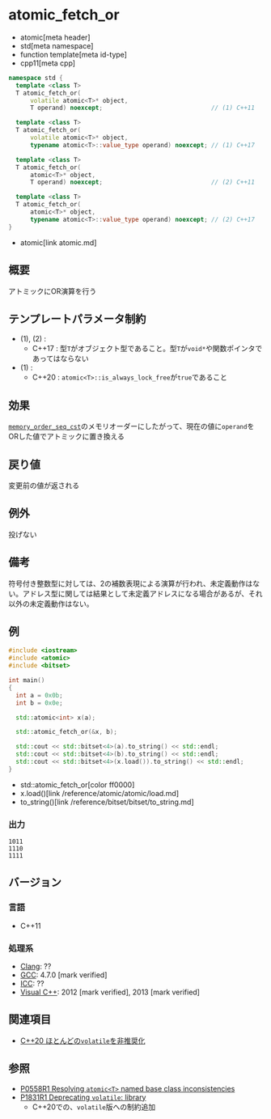 # atomic_fetch_or
* atomic[meta header]
* std[meta namespace]
* function template[meta id-type]
* cpp11[meta cpp]

```cpp
namespace std {
  template <class T>
  T atomic_fetch_or(
      volatile atomic<T>* object,
      T operand) noexcept;                              // (1) C++11

  template <class T>
  T atomic_fetch_or(
      volatile atomic<T>* object,
      typename atomic<T>::value_type operand) noexcept; // (1) C++17

  template <class T>
  T atomic_fetch_or(
      atomic<T>* object,
      T operand) noexcept;                              // (2) C++11

  template <class T>
  T atomic_fetch_or(
      atomic<T>* object,
      typename atomic<T>::value_type operand) noexcept; // (2) C++17
}
```
* atomic[link atomic.md]

## 概要
アトミックにOR演算を行う


## テンプレートパラメータ制約
- (1), (2) :
    - C++17 : 型`T`がオブジェクト型であること。型`T`が`void*`や関数ポインタであってはならない
- (1) :
    - C++20 : `atomic<T>::is_always_lock_free`が`true`であること


## 効果
[`memory_order_seq_cst`](memory_order.md)のメモリオーダーにしたがって、現在の値に`operand`をORした値でアトミックに置き換える


## 戻り値
変更前の値が返される


## 例外
投げない


## 備考
符号付き整数型に対しては、2の補数表現による演算が行われ、未定義動作はない。アドレス型に関しては結果として未定義アドレスになる場合があるが、それ以外の未定義動作はない。


## 例
```cpp example
#include <iostream>
#include <atomic>
#include <bitset>

int main()
{
  int a = 0x0b;
  int b = 0x0e;

  std::atomic<int> x(a);

  std::atomic_fetch_or(&x, b);

  std::cout << std::bitset<4>(a).to_string() << std::endl;
  std::cout << std::bitset<4>(b).to_string() << std::endl;
  std::cout << std::bitset<4>(x.load()).to_string() << std::endl;
}
```
* std::atomic_fetch_or[color ff0000]
* x.load()[link /reference/atomic/atomic/load.md]
* to_string()[link /reference/bitset/bitset/to_string.md]


### 出力
```
1011
1110
1111
```


## バージョン
### 言語
- C++11

### 処理系
- [Clang](/implementation.md#clang): ??
- [GCC](/implementation.md#gcc): 4.7.0 [mark verified]
- [ICC](/implementation.md#icc): ??
- [Visual C++](/implementation.md#visual_cpp): 2012 [mark verified], 2013 [mark verified]


## 関連項目
- [C++20 ほとんどの`volatile`を非推奨化](/lang/cpp20/deprecating_volatile.md)


## 参照
- [P0558R1 Resolving `atomic<T>` named base class inconsistencies](http://www.open-std.org/jtc1/sc22/wg21/docs/papers/2017/p0558r1.pdf)
- [P1831R1 Deprecating `volatile`: library](http://www.open-std.org/jtc1/sc22/wg21/docs/papers/2020/p1831r1.html)
    - C++20での、`volatile`版への制約追加
